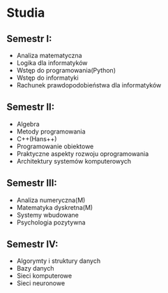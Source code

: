 # Studia

## Semestr I:

- Analiza matematyczna
- Logika dla informatyków
- Wstęp do programowania(Python)
- Wstęp do informatyki
- Rachunek prawdopodobieństwa dla informatyków

## Semestr II:
- Algebra
- Metody programowania
- C++(Hans++)
- Programowanie obiektowe
- Praktyczne aspekty rozwoju oprogramowania
- Architektury systemów komputerowych

## Semestr III:
- Analiza numeryczna(M)
- Matematyka dyskretna(M)
- Systemy wbudowane
- Psychologia pozytywna

## Semestr IV:
- Algorymty i struktury danych
- Bazy danych
- Sieci komputerowe
- Sieci neuronowe
